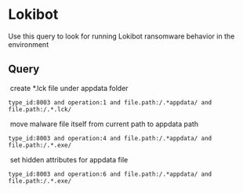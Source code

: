 # Lokibot

Use this query to look for running Lokibot ransomware behavior in the environment
​
## Query
​
create *.lck file under appdata folder

```
type_id:8003 and operation:1 and file.path:/.*appdata/ and file.path:/.*.lck/

```
​
move malware file itself from current path to appdata path
​
```
type_id:8003 and operation:4 and file.path:/.*appdata/ and file.path:/.*.exe/

```
​
set hidden attributes for appdata file
​
```
type_id:8003 and operation:6 and file.path:/.*appdata/ and file.path:/.*.exe/

```